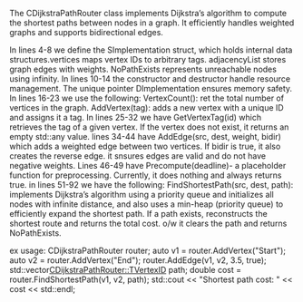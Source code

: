 
The CDijkstraPathRouter class implements Dijkstra’s algorithm to compute the shortest paths between nodes in a graph. It efficiently handles weighted graphs and supports bidirectional edges.

In lines 4-8 we define the SImplementation struct, which holds internal data structures.vertices maps vertex IDs to arbitrary tags.
adjacencyList stores graph edges with weights. NoPathExists represents unreachable nodes using infinity.
In lines 10-14 the constructor and destructor handle resource management. The unique pointer DImplementation ensures memory safety.
In lines 16-23 we use the following:
VertexCount(): ret the total number of vertices in the graph.
AddVertex(tag): adds a new vertex with a unique ID and assigns it a tag.
In lines 25-32 we have GetVertexTag(id) which retrieves the tag of a given vertex. If the vertex does not exist, it returns an empty std::any value.
lines 34-44 have AddEdge(src, dest, weight, bidir) which adds a weighted edge between two vertices. If bidir is true, it also creates the reverse edge. it snsures edges are valid and do not have negative weights.
Lines 46-49 have Precompute(deadline)- a placeholder function for preprocessing. Currently, it does nothing and always returns true.
in lines 51-92 we have the following:
FindShortestPath(src, dest, path): implements Dijkstra’s algorithm using a priority queue and initializes all nodes with infinite distance, and also uses a min-heap (priority queue) to efficiently expand the shortest path. If a path exists, reconstructs the shortest route and returns the total cost. o/w it clears the path and returns NoPathExists.


ex usage: 
    CDijkstraPathRouter router;
    auto v1 = router.AddVertex("Start");
    auto v2 = router.AddVertex("End");
    router.AddEdge(v1, v2, 3.5, true);
    std::vector<CDijkstraPathRouter::TVertexID> path;
    double cost = router.FindShortestPath(v1, v2, path);
    std::cout << "Shortest path cost: " << cost << std::endl;

